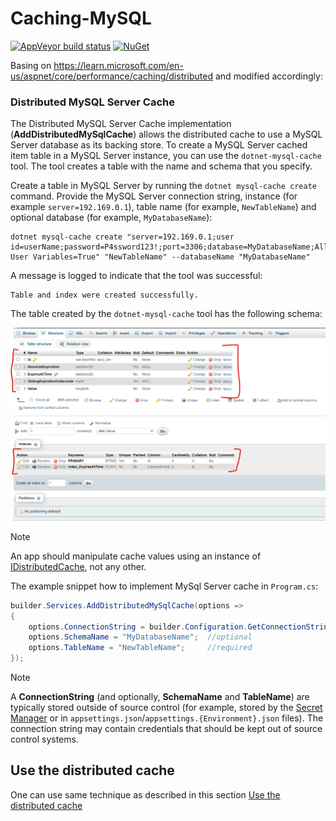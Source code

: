 # Caching-MySQL
[![AppVeyor build status](https://ci.appveyor.com/api/projects/status/d8hubjf1clswsd9n?svg=true)](https://ci.appveyor.com/project/ChaosEngine/caching-mysql)
[![NuGet](https://img.shields.io/nuget/v/Pomelo.Extensions.Caching.MySql.svg?style=flat-square&label=nuget)](https://www.nuget.org/packages/Pomelo.Extensions.Caching.MySql/)

Basing on https://learn.microsoft.com/en-us/aspnet/core/performance/caching/distributed and modified accordingly:

### Distributed MySQL Server Cache

The Distributed MySQL Server Cache implementation (**AddDistributedMySqlCache**) allows the distributed cache to use a MySQL Server database as its backing store. To create a MySQL Server cached item table in a MySQL Server instance, you can use the `dotnet-mysql-cache` tool. The tool creates a table with the name and schema that you specify.

Create a table in MySQL Server by running the `dotnet mysql-cache create` command. Provide the MySQL Server connection string, instance (for example `server=192.169.0.1`), table name (for example, `NewTableName`) and optional database (for example, `MyDatabaseName`):

```dotnetcli
dotnet mysql-cache create "server=192.169.0.1;user id=userName;password=P4ssword123!;port=3306;database=MyDatabaseName;Allow User Variables=True" "NewTableName" --databaseName "MyDatabaseName"
```

A message is logged to indicate that the tool was successful:

```console
Table and index were created successfully.
```

The table created by the `dotnet-mysql-cache` tool has the following schema:

![MySQL Server Cache Table](<MySQL create table schema.png>)

> [!NOTE]
> An app should manipulate cache values using an instance of [IDistributedCache](https://learn.microsoft.com/en-us/dotnet/api/microsoft.extensions.caching.distributed.idistributedcache?view=dotnet-plat-ext-8.0), not any other.

The example snippet how to implement MySql Server cache in `Program.cs`:

```cs
builder.Services.AddDistributedMySqlCache(options =>
{
    options.ConnectionString = builder.Configuration.GetConnectionString("DistCache_ConnectionString");
    options.SchemaName = "MyDatabaseName";  //optional
    options.TableName = "NewTableName";     //required
});
```

> [!NOTE]
> A **ConnectionString** (and optionally, **SchemaName** and **TableName**) are typically stored outside of source control (for example, stored by the [Secret Manager](https://learn.microsoft.com/en-us/aspnet/core/security/app-secrets?view=aspnetcore-8.0&tabs=windows) or in `appsettings.json`/`appsettings.{Environment}.json` files). The connection string may contain credentials that should be kept out of source control systems.

## Use the distributed cache

One can use same technique as described in this section [Use the distributed cache](https://learn.microsoft.com/en-us/aspnet/core/performance/caching/distributed?view=aspnetcore-8.0#use-the-distributed-cache)
